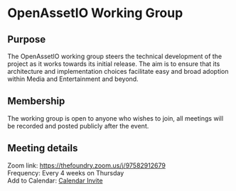 # OpenAssetIO Working Group

## Purpose

The OpenAssetIO working group steers the technical development of the project as it works towards its initial release. The aim is to ensure that its architecture and implementation choices facilitate easy and broad adoption within Media and Entertainment and beyond.

## Membership

The working group is open to anyone who wishes to join, all meetings will be recorded and posted publicly after the event.

## Meeting details

Zoom link: https://thefoundry.zoom.us/j/97582912679 <br>
Frequency: Every 4 weeks on Thursday <br>
Add to Calendar: [Calendar Invite](https://calendar.google.com/event?action=TEMPLATE&tmeid=N2cxZmpvaDl0aXE4NGluajJ0dnFqOWdjbTJfMjAyMjAyMTBUMTcwMDAwWiBwZXJpLmZyaWVuZEBmb3VuZHJ5LmNvbQ&tmsrc=peri.friend%40foundry.com&scp=ALL)
